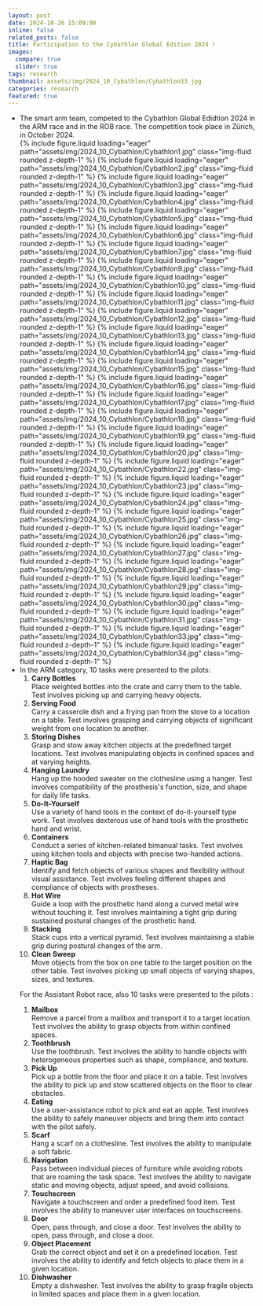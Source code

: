 ```yaml
---
layout: post
date: 2024-10-26 15:09:00
inline: false
related_posts: false
title: Participation to the Cybathlon Global Edition 2024 !
images:
  compare: true
  slider: true
tags: research
thumbnail: assets/img/2024_10_Cybathlon/Cybathlon33.jpg
categories: research
featured: true
---
```


<ul>
  <li>The smart arm team, competed to the Cybathlon Global Edidtion 2024 in the ARM race and in the ROB race. The competition took place in Zürich, in October 2024.</li>

<swiper-container keyboard="true" navigation="true" pagination="true" pagination-clickable="true" pagination-dynamic-bullets="true" rewind="true">
  <swiper-slide>{% include figure.liquid loading="eager" path="assets/img/2024_10_Cybathlon/Cybathlon1.jpg" class="img-fluid rounded z-depth-1" %}</swiper-slide>
  <swiper-slide>{% include figure.liquid loading="eager" path="assets/img/2024_10_Cybathlon/Cybathlon2.jpg" class="img-fluid rounded z-depth-1" %}</swiper-slide>
  <swiper-slide>{% include figure.liquid loading="eager" path="assets/img/2024_10_Cybathlon/Cybathlon3.jpg" class="img-fluid rounded z-depth-1" %}</swiper-slide>
  <swiper-slide>{% include figure.liquid loading="eager" path="assets/img/2024_10_Cybathlon/Cybathlon4.jpg" class="img-fluid rounded z-depth-1" %}</swiper-slide>
  <swiper-slide>{% include figure.liquid loading="eager" path="assets/img/2024_10_Cybathlon/Cybathlon5.jpg" class="img-fluid rounded z-depth-1" %}</swiper-slide>
  <swiper-slide>{% include figure.liquid loading="eager" path="assets/img/2024_10_Cybathlon/Cybathlon6.jpg" class="img-fluid rounded z-depth-1" %}</swiper-slide>
  <swiper-slide>{% include figure.liquid loading="eager" path="assets/img/2024_10_Cybathlon/Cybathlon7.jpg" class="img-fluid rounded z-depth-1" %}</swiper-slide>
  <swiper-slide>{% include figure.liquid loading="eager" path="assets/img/2024_10_Cybathlon/Cybathlon9.jpg" class="img-fluid rounded z-depth-1" %}</swiper-slide>
  <swiper-slide>{% include figure.liquid loading="eager" path="assets/img/2024_10_Cybathlon/Cybathlon10.jpg" class="img-fluid rounded z-depth-1" %}</swiper-slide>
  <swiper-slide>{% include figure.liquid loading="eager" path="assets/img/2024_10_Cybathlon/Cybathlon11.jpg" class="img-fluid rounded z-depth-1" %}</swiper-slide>
  <swiper-slide>{% include figure.liquid loading="eager" path="assets/img/2024_10_Cybathlon/Cybathlon12.jpg" class="img-fluid rounded z-depth-1" %}</swiper-slide>
  <swiper-slide>{% include figure.liquid loading="eager" path="assets/img/2024_10_Cybathlon/Cybathlon13.jpg" class="img-fluid rounded z-depth-1" %}</swiper-slide>
  <swiper-slide>{% include figure.liquid loading="eager" path="assets/img/2024_10_Cybathlon/Cybathlon14.jpg" class="img-fluid rounded z-depth-1" %}</swiper-slide>
  <swiper-slide>{% include figure.liquid loading="eager" path="assets/img/2024_10_Cybathlon/Cybathlon15.jpg" class="img-fluid rounded z-depth-1" %}</swiper-slide>
  <swiper-slide>{% include figure.liquid loading="eager" path="assets/img/2024_10_Cybathlon/Cybathlon16.jpg" class="img-fluid rounded z-depth-1" %}</swiper-slide>
  <swiper-slide>{% include figure.liquid loading="eager" path="assets/img/2024_10_Cybathlon/Cybathlon17.jpg" class="img-fluid rounded z-depth-1" %}</swiper-slide>
  <swiper-slide>{% include figure.liquid loading="eager" path="assets/img/2024_10_Cybathlon/Cybathlon18.jpg" class="img-fluid rounded z-depth-1" %}</swiper-slide>
  <swiper-slide>{% include figure.liquid loading="eager" path="assets/img/2024_10_Cybathlon/Cybathlon19.jpg" class="img-fluid rounded z-depth-1" %}</swiper-slide>
  <swiper-slide>{% include figure.liquid loading="eager" path="assets/img/2024_10_Cybathlon/Cybathlon20.jpg" class="img-fluid rounded z-depth-1" %}</swiper-slide>
  <swiper-slide>{% include figure.liquid loading="eager" path="assets/img/2024_10_Cybathlon/Cybathlon22.jpg" class="img-fluid rounded z-depth-1" %}</swiper-slide>
  <swiper-slide>{% include figure.liquid loading="eager" path="assets/img/2024_10_Cybathlon/Cybathlon23.jpg" class="img-fluid rounded z-depth-1" %}</swiper-slide>
  <swiper-slide>{% include figure.liquid loading="eager" path="assets/img/2024_10_Cybathlon/Cybathlon24.jpg" class="img-fluid rounded z-depth-1" %}</swiper-slide>
  <swiper-slide>{% include figure.liquid loading="eager" path="assets/img/2024_10_Cybathlon/Cybathlon25.jpg" class="img-fluid rounded z-depth-1" %}</swiper-slide>
  <swiper-slide>{% include figure.liquid loading="eager" path="assets/img/2024_10_Cybathlon/Cybathlon26.jpg" class="img-fluid rounded z-depth-1" %}</swiper-slide>
  <swiper-slide>{% include figure.liquid loading="eager" path="assets/img/2024_10_Cybathlon/Cybathlon27.jpg" class="img-fluid rounded z-depth-1" %}</swiper-slide>
  <swiper-slide>{% include figure.liquid loading="eager" path="assets/img/2024_10_Cybathlon/Cybathlon28.jpg" class="img-fluid rounded z-depth-1" %}</swiper-slide>
  <swiper-slide>{% include figure.liquid loading="eager" path="assets/img/2024_10_Cybathlon/Cybathlon29.jpg" class="img-fluid rounded z-depth-1" %}</swiper-slide>
  <swiper-slide>{% include figure.liquid loading="eager" path="assets/img/2024_10_Cybathlon/Cybathlon30.jpg" class="img-fluid rounded z-depth-1" %}</swiper-slide>
  <swiper-slide>{% include figure.liquid loading="eager" path="assets/img/2024_10_Cybathlon/Cybathlon31.jpg" class="img-fluid rounded z-depth-1" %}</swiper-slide>
  <swiper-slide>{% include figure.liquid loading="eager" path="assets/img/2024_10_Cybathlon/Cybathlon33.jpg" class="img-fluid rounded z-depth-1" %}</swiper-slide>
  <swiper-slide>{% include figure.liquid loading="eager" path="assets/img/2024_10_Cybathlon/Cybathlon34.jpg" class="img-fluid rounded z-depth-1" %}</swiper-slide>

</swiper-container>

  <li>In the ARM category, 10 tasks were presented to the pilots:
<ol>
  <li><strong>Carry Bottles</strong><br>Place weighted bottles into the crate and carry them to the table. Test involves picking up and carrying heavy objects.</li>
  <li><strong>Serving Food</strong><br>Carry a casserole dish and a frying pan from the stove to a location on a table. Test involves grasping and carrying objects of significant weight from one location to another.</li>
  <li><strong>Storing Dishes</strong><br>Grasp and stow away kitchen objects at the predefined target locations. Test involves manipulating objects in confined spaces and at varying heights.</li>
  <li><strong>Hanging Laundry</strong><br>Hang up the hooded sweater on the clothesline using a hanger. Test involves compatibility of the prosthesis's function, size, and shape for daily life tasks.</li>
  <li><strong>Do-It-Yourself</strong><br>Use a variety of hand tools in the context of do-it-yourself type work. Test involves dexterous use of hand tools with the prosthetic hand and wrist.</li>
  <li><strong>Containers</strong><br>Conduct a series of kitchen-related bimanual tasks. Test involves using kitchen tools and objects with precise two-handed actions.</li>
  <li><strong>Haptic Bag</strong><br>Identify and fetch objects of various shapes and flexibility without visual assistance. Test involves feeling different shapes and compliance of objects with prostheses.</li>
  <li><strong>Hot Wire</strong><br>Guide a loop with the prosthetic hand along a curved metal wire without touching it. Test involves maintaining a tight grip during sustained postural changes of the prosthetic hand.</li>
  <li><strong>Stacking</strong><br>Stack cups into a vertical pyramid. Test involves maintaining a stable grip during postural changes of the arm.</li>
  <li><strong>Clean Sweep</strong><br>Move objects from the box on one table to the target position on the other table. Test involves picking up small objects of varying shapes, sizes, and textures.</li>
</ol>

<!--
<div style="position:relative;padding-top:56.25%;">
  <iframe src="https://player.vimeo.com/video/1023529655?loop=false&amp;autoplay=false&amp;muted=false&amp;gesture=media&amp;playsinline=true&amp;byline=false&amp;portrait=false&amp;title=false&amp;speed=true&amp;transparent=false&amp;customControls=true&amp;dnt=true" style="position:absolute;top:0;left:0;width:100%;height:100%;" frameborder="0" allow="autoplay; fullscreen; picture-in-picture" allowfullscreen></iframe>
</div>

  <iframe src="https://player.vimeo.com/video/1023529655?loop=false&amp;autoplay=false&amp;muted=false&amp;gesture=media&amp;playsinline=true&amp;byline=false&amp;portrait=false&amp;title=false&amp;speed=true&amp;transparent=false&amp;customControls=true&amp;dnt=true" style="position:absolute;top:0;left:0;width:100%;height:100%;" frameborder="0" allow="autoplay; fullscreen; picture-in-picture" allowfullscreen></iframe>
</div>
-->

For the Assistant Robot race, also 10 tasks were presented to the pilots :

<ol>
  <li><strong>Mailbox</strong><br>Remove a parcel from a mailbox and transport it to a target location. Test involves the ability to grasp objects from within confined spaces.</li>
  <li><strong>Toothbrush</strong><br>Use the toothbrush. Test involves the ability to handle objects with heterogeneous properties such as shape, compliance, and texture.</li>
  <li><strong>Pick Up</strong><br>Pick up a bottle from the floor and place it on a table. Test involves the ability to pick up and stow scattered objects on the floor to clear obstacles.</li>
  <li><strong>Eating</strong><br>Use a user-assistance robot to pick and eat an apple. Test involves the ability to safely maneuver objects and bring them into contact with the pilot safely.</li>
  <li><strong>Scarf</strong><br>Hang a scarf on a clothesline. Test involves the ability to manipulate a soft fabric.</li>
  <li><strong>Navigation</strong><br>Pass between individual pieces of furniture while avoiding robots that are roaming the task space. Test involves the ability to navigate static and moving objects, adjust speed, and avoid collisions.</li>
  <li><strong>Touchscreen</strong><br>Navigate a touchscreen and order a predefined food item. Test involves the ability to maneuver user interfaces on touchscreens.</li>
  <li><strong>Door</strong><br>Open, pass through, and close a door. Test involves the ability to open, pass through, and close a door.</li>
  <li><strong>Object Placement</strong><br>Grab the correct object and set it on a predefined location. Test involves the ability to identify and fetch objects to place them in a given location.</li>
  <li><strong>Dishwasher</strong><br>Empty a dishwasher. Test involves the ability to grasp fragile objects in limited spaces and place them in a given location.</li>
</ol>

<!--
<div style="position:relative;padding-top:56.25%;">
  <iframe src="https://player.vimeo.com/video/1023369751?loop=false&amp;autoplay=false&amp;muted=false&amp;gesture=media&amp;playsinline=true&amp;byline=false&amp;portrait=false&amp;title=false&amp;speed=true&amp;transparent=false&amp;customControls=true&amp;dnt=true" style="position:absolute;top:0;left:0;width:100%;height:100%;" frameborder="0" allow="autoplay; fullscreen; picture-in-picture" allowfullscreen></iframe>
</div>
-->
